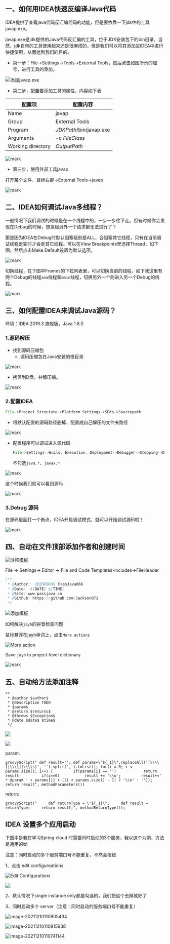 ## 一、如何用IDEA快速反编译Java代码

IDEA提供了查看java代码反汇编代码的功能，但是要依靠一下jdk中的工具javap.exe。

javap.exe是jdk提供的Java代码反汇编的工具，位于JDK安装包下的bin目录。当然，jdk自带的工具使用起来还是很麻烦的，但是我们可以将其添加进IDEA中进行快捷使用，从而达到我们的目的。

- 第一步：File->Settings->Tools->External Tools，然后点击如图所示的加号，进行工具的添加。

![添加javap.exe](http://cdn.jayh.club/blog/20200825/dWxXrAYhe1wI.png?imageslim)

- 第二步，配置要添加工具的属性，内容如下表

| 配置项            | 配置内容                |
| ----------------- | ----------------------- |
| Name              | javap                   |
| Group             | External Tools          |
| Program           | $JDKPath$/bin/javap.exe |
| Arguments         | -c $FileClass$          |
| Working directory | $OutputPath$            |

![mark](http://cdn.jayh.club/blog/20200813/111815212.png)

- 第三步，使用外部工具javap

打开某个文件，鼠标右键->External Tools->javap

![mark](http://cdn.jayh.club/blog/20200813/111926478.png)

## 二、IDEA如何调试Java多线程？

一般情况下我们调试的时候是在一个线程中的，一步一步往下走。但有时候你会发现在Debug的时候，想发起另外一个请求都无法进行了？

那是因为IDEA在Debug时默认阻塞级别是ALL，会阻塞其它线程，只有在当前调试线程走完时才会走其它线程。可以在View Breakpoints里选择Thread，如下图，然后点击Make Default设置为默认选项。

![mark](http://cdn.jayh.club/blog/20200825/2vam9GSd8hry.png?imageslim)

切换线程，在下图中Frames的下拉列表里，可以切换当前的线程，如下我这里有两个Debug的线程`aaa`线程和`main`线程，切换另外一个则进入另一个Debug的线程。

![mark](http://cdn.jayh.club/blog/20200820/QbaaQxYepMA8.png?imageslim)

## 三、如何配置IDEA来调试Java源码？

环境：IDEA 2019.3 旗舰版，Java 1.8.0

### 1.源码解压

- 找到源码压缩包
  - 源码压缩包在Java安装的根目录

![mark](http://cdn.jayh.club/blog/20200820/jFqG5SnfMgYS.png?imageslim)

- 拷贝到D盘，并解压缩。

![mark](http://cdn.jayh.club/blog/20200820/ttOBd3kpjOnC.png?imageslim)

### 2.配置IDEA

``` java
File->Project Structure->Platform Settings->SDKs->Sourcepath
```

- 将默认配置的源码路径删掉，配置成自己解压的文件夹路径

![mark](http://cdn.jayh.club/blog/20200820/jjrNfCfs6Qob.png?imageslim)

- 配置程序可以调试进入源代码

  ```java
  File->Settings->Build, Execution, Deployment->Debugger->Stepping->Do not step into the classes
  ```

  不勾选`java.*`、`javax.*`

![mark](http://cdn.jayh.club/blog/20200820/lGMIKYMUqg3D.png?imageslim)

这个时候我们就可以看到源码

![mark](http://cdn.jayh.club/blog/20200820/HM2R6sgPRmqt.png?imageslim)

### 3.Debug 源码

在源码里面打一个断点，IDEA开启调试模式，就可以开始调试源码啦！

![mark](http://cdn.jayh.club/blog/20200820/yoSyRAsKgabe.png?imageslim)

## 四、自动在文件顶部添加作者和创建时间

![注释模板](http://cdn.jayh.club/blog/20200826/2CF9QsROnytw.png?imageslim)

File -> Settings-> Editor -> File and Code Templates-includes->FileHeader

```java
/**
 * @Author:  悟空聊架构| PassJava666
 * @Date:  ${DATE} ${TIME}
 * @Site: www.passjava.cn
 * @Github: https://github.com/Jackson071
 */
```

![添加模板](http://cdn.jayh.club/blog/20200826/BBvE7v5EKJbe.png?imageslim)

如何解决`jayh`的拼音检查问题

鼠标悬浮在jayh单词上，点击`More actions`

![More action](http://cdn.jayh.club/blog/20200826/0Ckrkmj5mnEE.png?imageslim)

Save `jayh` to project-level dictionary

![mark](http://cdn.jayh.club/blog/20200826/ppNYSkUtR0h8.png?imageslim)

## 五、自动给方法添加注释

``` 
**
 * @author $author$
 * @description TODO
 * $param$
 * @return $returns$
 * @throws $Exception$
 * @date $date$ $time$
 */
```

![](http://cdn.jayh.club/blog/20210924/Prk0bnhjnO0R.png?imageslim)

![](http://cdn.jayh.club/blog/20210925/iafQvoRc96uK.png?imageslim)

param:

``` SH
groovyScript(" def result=''; def params=\"${_1}\".replaceAll('[\\\\[|\\\\]|\\\\s]', '').split(',').toList(); for(i = 0; i < params.size(); i++) {         if(params[i] == '')            return result;         if(i==0)           result += '\\n';         result+=' * @param ' + params[i] + ((i < params.size() - 1) ? '\\n' : '')};         return result", methodParameters()) 
```

return:

``` SH
groovyScript("     def returnType = \"${_1}\";     def result = returnType;     return result;", methodReturnType());
```

## IDEA 设置多个应用启动

下图中是我在学习Spring cloud 时需要同时启动的3个服务，我以这个为例，方法是通用的呦

注意：同时启动的多个服务端口号不能重复，不然会报错 

1、点击 edit configureations

![Edit Configurations](http://cdn.jayh.club/uPic/image-20211130100000389Q0mpm0.png)

![](http://cdn.jayh.club/blog/20211004/FBVY0PX0xOyd.png?imageslim)

2、默认情况下single instance only都是勾选的，我们把这个去掉就好了

3、同时启动多个 server（注意：同时启动的服务端口号不能重复）







![image-20211210110805434](http://cdn.jayh.club/uPic/image-20211210110805434Z1y06w.png)

![image-20211210110815938](http://cdn.jayh.club/uPic/image-20211210110815938s5ReYb.png)

![image-20211210110741144](http://cdn.jayh.club/uPic/image-202112101107411449vGA6x.png)
